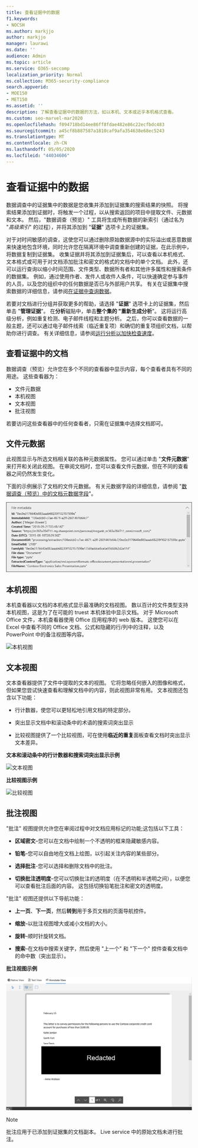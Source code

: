 ```yaml
---
title: 查看证据中的数据
f1.keywords:
- NOCSH
ms.author: markjjo
author: markjjo
manager: laurawi
ms.date: ''
audience: Admin
ms.topic: article
ms.service: O365-seccomp
localization_priority: Normal
ms.collection: M365-security-compliance
search.appverid:
- MOE150
- MET150
ms.assetid: ''
description: 了解查看证据中的数据的方法，如以本机、文本或近乎本机格式查看。
ms.custom: seo-marvel-mar2020
ms.openlocfilehash: f094718bd14ee86ff8fdae482e86c22ecfbdc483
ms.sourcegitcommit: a45cf8b887587a1810caf9afa354638e68ec5243
ms.translationtype: MT
ms.contentlocale: zh-CN
ms.lasthandoff: 05/05/2020
ms.locfileid: "44034606"
---
```

# <a name="review-the-data-in-evidence"></a>查看证据中的数据

数据调查中的证据集中的数据是您收集并添加到证据集的搜索结果的快照。 将搜索结果添加到证据时，将触发一个过程，以从搜索返回的项目中提取文件、元数据和文本。 然后，"数据调查（预览）" 工具将生成所有数据的新索引（通过名为 "*高级索引*" 的过程），并将其添加到 "**证据**" 选项卡上的证据集。 

对于对时间敏感的调查，这使您可以通过删除原始数据源中的实际溢出或恶意数据来快速地包含环境，同时允许您在隔离环境中调查重新创建的证据，在此示例中，将数据复制到证据集。 收集证据并将其添加到证据集后，可以查看以本机格式、文本格式或可用于对文档添加批注和密文的格式的文档中的单个文档。 此外，还可以运行查询以缩小时间范围、文件类型、数据所有者和其他许多属性和搜索条件的数据集。 例如，通过使用作者、发件人或收件人条件，可以快速确定参与事件的人员，以及您的组织中的任何数据是否已与外部用户共享。 有关在证据集中搜索数据的详细信息，请参阅[在证据中查询数据](evidence-query.md)。

若要对文档进行分组并获取更多的帮助，请选择 "**证据**" 选项卡上的证据集，然后单击 "**管理证据**"。 在**分析**磁贴中，单击**整个集的 "重新生成分析**"。 这将运行高级分析，例如重复检测、电子邮件线程和主题分析。 之后，你可以查看数据的一般主题，还可以通过电子邮件线索（临近重复项）和确切的重复项组织文档，以帮助你进行调查。 有关详细信息，请参阅[运行分析以加快检查速度](run-analytics-to-investigate-faster.md)。

## <a name="view-documents-in-evidence"></a>查看证据中的文档

数据调查（预览）允许您在多个不同的查看器中显示内容，每个查看者具有不同的用途。 这些查看器为：

- 文件元数据
- 本机视图
- 文本视图
- 批注视图

若要访问这些查看器中的任何查看者，只需在证据集中选择文档即可。

## <a name="file-metadata"></a>文件元数据

此视图显示与所选文档相关联的各种元数据属性。 您可以通过单击 "**文件元数据**" 来打开和关闭此视图。 在审阅文档时，您可以查看文件元数据，但在不同的查看器之间仍然发生变化。

下面的示例展示了文档的文件元数据。 有关元数据字段的详细信息，请参阅 "[数据调查（预览）中的文档元数据字段](document-metadata-fields.md)"。

![文件元数据面板](../media/Reviewimage2.png)

## <a name="native-view"></a>本机视图

本机查看器以文档的本机格式显示最准确的文档视图。 数以百计的文件类型支持本机视图，这是为了在可能的 truest 本机体验中显示文档。 对于 Microsoft Office 文件，本机查看器使用 Office 应用程序的 web 版本。 这使您可以在 Excel 中查看不同的 Office 文档、公式和隐藏的行/列中的注释，以及 PowerPoint 中的备注视图等内容。

![本机视图
](../media/Reviewimage3.png)

## <a name="text-view"></a>文本视图

文本查看器提供了文件中提取的文本的视图。 它将忽略任何嵌入的图像和格式，但如果您尝试快速查看和理解文档中的内容，则此视图非常有用。 文本视图还包含以下功能：

  - 行计数器，使您可以更轻松地引用文档的特定部分。

  - 突出显示文档中和滚动条中的术语的搜索词突出显示

  - 比较视图提供了一个比较视图，可在使用**临近的重复**面板查看文档时突出显示文本差异。

**文本和滚动条中的行计数器和搜索词突出显示示例**

![文本视图
](../media/Reviewimage4.png)

**比较视图示例**

![比较视图
](../media/Reviewimage5.png)

## <a name="annotate-view"></a>批注视图

"批注" 视图提供允许您在审阅过程中对文档应用标记的功能;这包括以下工具：

  - **区域密文**–您可以在文档中绘制一个不透明的框来隐藏敏感内容。

  - **铅笔**–您可以自由地在文档上绘图，以引起关注内容的某些部分。

  - **选择批注**-您可以选择和删除文档中的批注。

  - **切换批注透明度**–您可以切换批注的透明度（在不透明和半透明之间），以便您可以查看批注后面的内容。 这包括切换铅笔批注和密文的透明度。

"批注" 视图还提供以下导航功能：

  - **上一页**、**下一页**，然后**转到**用于多页文档的页面导航控件。

  - **缩放**–以批注视图增大或减小文档的大小。

  - **旋转**–顺时针旋转文档。

  - **搜索**–在文档中搜索关键字，然后使用 "上一个" 和 "下一个" 控件查看文档中的命中数（突出显示）。

**批注视图示例**

![批注视图](../media/Reviewimage1.png)

> [!NOTE]
> 批注应用于已添加到证据集的文档副本。 Live service 中的原始文档未进行批注。
